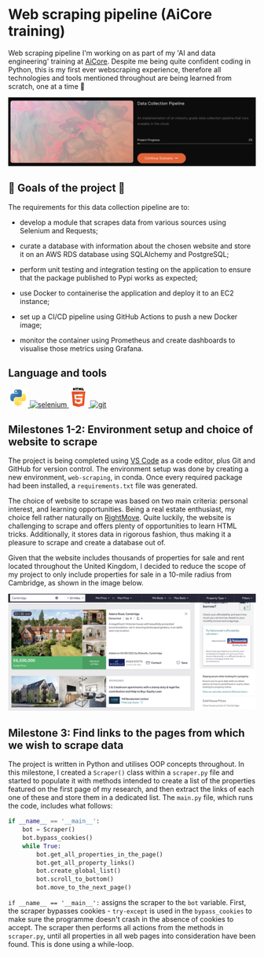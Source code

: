 # Web scraping pipeline (AiCore training)

Web scraping pipeline I'm working on as part of my 'AI and data engineering' training at [AiCore](https://www.theaicore.com/?utm_source=google&utm_medium=cpc&utm_campaign=new-broad&utm_term=classification&utm_source=google&utm_medium=ppc&utm_campaign=UK-Brand&utm_term=ai%20core&utm_content=621263672281&hsa_acc=7296592433&hsa_cam=13050226730&hsa_grp=146850559851&hsa_ad=621263672281&hsa_src=g&hsa_tgt=kwd-453580118074&hsa_kw=ai%20core&hsa_mt=e&hsa_net=adwords&hsa_ver=3&gclid=Cj0KCQjwj7CZBhDHARIsAPPWv3cRHYGa6UYh2t0kFM_4r7C6QAXdB4IMha25Y77p7wcgt712S5vymj4aAq8xEALw_wcB). Despite me being quite confident coding in Python, this is my first ever webscraping experience, therefore all technologies and tools mentioned throughout are being learned from scratch, one at a time 🤯

![Image from the AiCore portal](images/portal.png)

## 🏅 Goals of the project 🏅

The requirements for this data collection pipeline are to:

- develop a module that scrapes data from various sources using Selenium and Requests;

- curate a database with information about the chosen website and store it on an AWS RDS database using SQLAlchemy and PostgreSQL;

- perform unit testing and integration testing on the application to ensure that the package published to Pypi works as expected;

- use Docker to containerise the application and deploy it to an EC2 instance;

- set up a CI/CD pipeline using GitHub Actions to push a new Docker image;

- monitor the container using Prometheus and create dashboards to visualise those metrics using Grafana.

## Language and tools

<p align="left"> <a href="https://www.python.org" target="_blank" rel="noreferrer"> <img src="https://raw.githubusercontent.com/devicons/devicon/master/icons/python/python-original.svg" alt="python" width="40" height="40"/> </a> <a href="https://www.selenium.dev" target="_blank" rel="noreferrer"> <img src="https://raw.githubusercontent.com/detain/svg-logos/780f25886640cef088af994181646db2f6b1a3f8/svg/selenium-logo.svg" alt="selenium" width="40" height="40"/> </a> <a href="https://www.w3.org/html/" target="_blank" rel="noreferrer"> <img src="https://raw.githubusercontent.com/devicons/devicon/master/icons/html5/html5-original-wordmark.svg" alt="html5" width="40" height="40"/> </a> <a href="https://git-scm.com/" target="_blank" rel="noreferrer"> <img src="https://www.vectorlogo.zone/logos/git-scm/git-scm-icon.svg" alt="git" width="40" height="40"/> </a> </p>

## Milestones 1-2: Environment setup and choice of website to scrape

The project is being completed using [VS Code](https://code.visualstudio.com/) as a code editor, plus Git and GitHub for version control. The environment setup was done by creating a new environment, `web-scraping`, in conda. Once every required package had been installed, a `requirements.txt` file was generated.

The choice of website to scrape was based on two main criteria: personal interest, and learning opportunities. Being a real estate enthusiast, my choice fell rather naturally on [RightMove](https://www.rightmove.co.uk/). Quite luckily, the website is challenging to scrape and offers plenty of opportunities to learn HTML tricks. Additionally, it stores data in rigorous fashion, thus making it a pleasure to scrape and create a database out of.

Given that the website includes thousands of properties for sale and rent located throughout the United Kingdom, I decided to reduce the scope of my project to only include properties for sale in a 10-mile radius from Cambridge, as shown in the image below.

![Image from the RightMove website](images/website.png)

## Milestone 3: Find links to the pages from which we wish to scrape data

The project is written in Python and utilises OOP concepts throughout. In this milestone, I created a `Scraper()` class within a `scraper.py` file and started to populate it with methods intended to create a list of the properties featured on the first page of my research, and then extract the links of each one of these and store them in a dedicated list. The `main.py` file, which runs the code, includes what follows:

```python
if __name__ == '__main__':
    bot = Scraper()
    bot.bypass_cookies()
    while True:
        bot.get_all_properties_in_the_page()
        bot.get_all_property_links()
        bot.create_global_list()
        bot.scroll_to_bottom()
        bot.move_to_the_next_page()
```

`if __name__ == '__main__':` assigns the scraper to the `bot` variable. First, the scraper bypasses cookies - `try-except` is used in the `bypass_cookies` to make sure the programme doesn't crash in the absence of cookies to accept. The scraper then performs all actions from the methods in `scraper.py`, until all properties in all web pages into consideration have been found. This is done using a while-loop.

